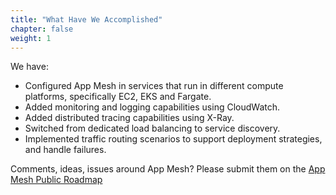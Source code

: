 ```yaml
---
title: "What Have We Accomplished"
chapter: false
weight: 1
---
```


We have:

- Configured App Mesh in services that run in different compute platforms, specifically EC2, EKS and Fargate.
- Added monitoring and logging capabilities using CloudWatch.
- Added distributed tracing capabilities using X-Ray.
- Switched from dedicated load balancing to service discovery.
- Implemented traffic routing scenarios to support deployment strategies, and handle failures.

Comments, ideas, issues around App Mesh? Please submit them on the [App Mesh Public Roadmap](https://github.com/aws/aws-app-mesh-roadmap/issues)
